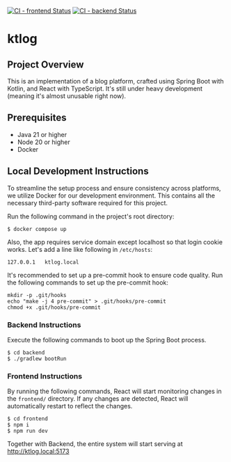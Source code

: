 [![CI - frontend Status](https://github.com/mahata/ktlog/actions/workflows/ci-frontend.yml/badge.svg)](https://github.com/mahata/ktlog/actions/workflows/ci-frontend.yml)
[![CI - backend Status](https://github.com/mahata/ktlog/actions/workflows/ci-backend.yml/badge.svg)](https://github.com/mahata/ktlog/actions/workflows/ci-backend.yml)

# ktlog

## Project Overview

This is an implementation of a blog platform, crafted using Spring Boot with Kotlin, and React with TypeScript. It's still under heavy development (meaning it's almost unusable right now).

## Prerequisites

* Java 21 or higher
* Node 20 or higher
* Docker

## Local Development Instructions

To streamline the setup process and ensure consistency across platforms, we utilize Docker for our development environment. This contains all the necessary third-party software required for this project.

Run the following command in the project's root directory:

```
$ docker compose up
```

Also, the app requires service domain except localhost so that login cookie works. Let's add a line like following in `/etc/hosts`:

```
127.0.0.1	ktlog.local
```

It's recommended to set up a pre-commit hook to ensure code quality. Run the following commands to set up the pre-commit hook:

```shell
mkdir -p .git/hooks
echo "make -j 4 pre-commit" > .git/hooks/pre-commit
chmod +x .git/hooks/pre-commit
```


### Backend Instructions

Execute the following commands to boot up the Spring Boot process.

```
$ cd backend
$ ./gradlew bootRun
```

### Frontend Instructions

By running the following commands, React will start monitoring changes in the `frontend/` directory. If any changes are detected, React will automatically restart to reflect the changes.

```shell
$ cd frontend
$ npm i
$ npm run dev
```

Together with Backend, the entire system will start serving at http://ktlog.local:5173
